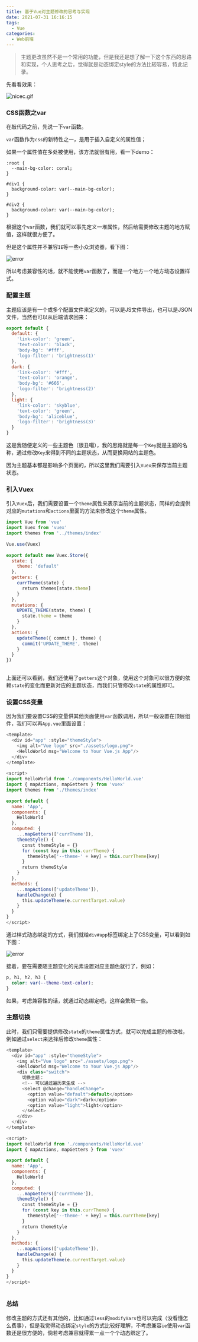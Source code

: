 ```yaml
---
title: 基于Vue对主题修改的思考与实现
date: 2021-07-31 16:16:15
tags:
  - Vue
categories:
  - Web前端
---
```

> 主题更改虽然不是一个常用的功能，但是我还是想了解一下这个东西的思路和实现，个人思考之后，觉得就是动态绑定style的方法比较容易，特此记录。

先看看效果：  

![nicec.gif](https://p1-juejin.byteimg.com/tos-cn-i-k3u1fbpfcp/0117af83c3a0477e8c0205677854244a~tplv-k3u1fbpfcp-watermark.image)
### CSS函数之var

在敲代码之前，先说一下`var`函数。

`var`函数作为`css`的新特性之一，是用于插入自定义的属性值；

如果一个属性值在多处被使用，该方法就很有用，看一下demo：

```
:root {
  --main-bg-color: coral;
}
 
#div1 {
  background-color: var(--main-bg-color);
}
 
#div2 {
  background-color: var(--main-bg-color);
}
```

根据这个`var`函数，我们就可以事先定义一堆属性，然后给需要修改主题的地方赋值，这样就很方便了。

但是这个属性并不兼容`IE`等一些小众浏览器，看下图：

![error](https://p3-juejin.byteimg.com/tos-cn-i-k3u1fbpfcp/909377d3853d4a408d007b74a2e3cd43~tplv-k3u1fbpfcp-watermark.image)


所以考虑兼容性的话，就不能使用`var`函数了，而是一个地方一个地方动态设置样式。

### 配置主题

主题应该是有一个或多个配置文件来定义的，可以是JS文件导出，也可以是JSON文件，当然也可以从后端请求回来：

```js
export default {
  default: {
    'link-color': 'green',
    'text-color': 'black',
    'body-bg': '#fff',
    'logo-filter': 'brightness(1)'
  },
  dark: {
    'link-color': '#fff',
    'text-color': 'orange',
    'body-bg': '#666',
    'logo-filter': 'brightness(2)'
  },
  light: {
    'link-color': 'skyblue',
    'text-color': 'green',
    'body-bg': 'aliceblue',
    'logo-filter': 'brightness(3)'
  }
}
```

这是我随便定义的一些主题色（很丑噶），我的思路就是每一个`Key`就是主题的名称，通过修改`Key`来得到不同的主题状态，从而更换网站的主题色。

因为主题基本都是影响多个页面的，所以这里我们需要引入`Vuex`来保存当前主题状态。

### 引入Vuex

引入`Vuex`后，我们需要设置一个`theme`属性来表示当前的主题状态，同样的会提供对应的`mutations`和`actions`里面的方法来修改这个`theme`属性。

```js
import Vue from 'vue'
import Vuex from 'vuex'
import themes from '../themes/index'
​
Vue.use(Vuex)
​
export default new Vuex.Store({
  state: {
    theme: 'default'
  },
  getters: {
    currTheme(state) {
      return themes[state.theme]
    }
  },
  mutations: {
    UPDATE_THEME(state, theme) {
      state.theme = theme
    }
  },
  actions: {
    updateTheme({ commit }, theme) {
      commit('UPDATE_THEME', theme)
    }
  }
})
​
```

上面还可以看到，我们还使用了`getters`这个对象，使用这个对象可以很方便的依赖`state`的变化而更新对应的主题状态，而我们只管修改`state`的属性即可。

### 设置CSS变量

因为我们要设置CSS的变量供其他页面使用`var`函数调用，所以一般设置在顶层组件，我们可以再`App.vue`里面设置：
```js
<template>
  <div id="app" :style="themeStyle">
    <img alt="Vue logo" src="./assets/logo.png">
    <HelloWorld msg="Welcome to Your Vue.js App"/>
  </div>
</template>
​
<script>
import HelloWorld from './components/HelloWorld.vue'
import { mapActions, mapGetters } from 'vuex'
import themes from './themes/index'
​
export default {
  name: 'App',
  components: {
    HelloWorld
  },
  computed: {
    ...mapGetters(['currTheme']),
    themeStyle() {
      const themeStyle = {}
      for (const key in this.currTheme) {
        themeStyle['--theme-' + key] = this.currTheme[key]
      }
      return themeStyle
    }
  },
  methods: {
    ...mapActions(['updateTheme']),
    handleChange(e) {
      this.updateTheme(e.currentTarget.value)
    }
  }
}
</script>
```
通过样式动态绑定的方式，我们就给`div#app`标签绑定上了CSS变量，可以看到如下图：


![error](https://p3-juejin.byteimg.com/tos-cn-i-k3u1fbpfcp/00828da640354dc4a9fb4d8dabd7b16e~tplv-k3u1fbpfcp-watermark.image)

接着，要在需要随主题变化的元素设置对应主题色就行了，例如：
```css
p, h1, h2, h3 {
  color: var(--theme-text-color);
}
```
如果，考虑兼容性的话，就通过动态绑定吧，这样会繁琐一些。

### 主题切换

此时，我们只需要提供修改`state`的`theme`属性方式，就可以完成主题的修改啦，例如通过`select`来选择后修改`theme`属性：

```js
<template>
  <div id="app" :style="themeStyle">
    <img alt="Vue logo" src="./assets/logo.png">
    <HelloWorld msg="Welcome to Your Vue.js App"/>
    <div class="switch">
      切换主题：
      <!-- 可以通过遍历来生成 -->
      <select @change="handleChange">
        <option value="default">default</option>
        <option value="dark">dark</option>
        <option value="light">light</option>
      </select>
    </div>
  </div>
</template>
​
<script>
import HelloWorld from './components/HelloWorld.vue'
import { mapActions, mapGetters } from 'vuex'
​
export default {
  name: 'App',
  components: {
    HelloWorld
  },
  computed: {
    ...mapGetters(['currTheme']),
    themeStyle() {
      const themeStyle = {}
      for (const key in this.currTheme) {
        themeStyle['--theme-' + key] = this.currTheme[key]
      }
      return themeStyle
    }
  },
  methods: {
    ...mapActions(['updateTheme']),
    handleChange(e) {
      this.updateTheme(e.currentTarget.value)
    }
  }
}
</script>
​
```
### 总结
修改主题的方式还有其他的，比如通过`less`的`modifyVars`也可以完成（没看懂怎么费事），但是我觉得动态绑定`style`的方式比较好理解，不考虑兼容`ie`使用`var`函数还是很方便的，倘若考虑兼容就得累一点一个个动态绑定了。